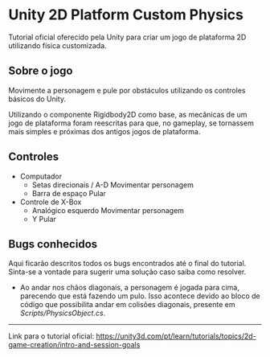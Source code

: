 # Unity 2D Platform Custom Physics

Tutorial oficial oferecido pela Unity para criar um jogo de plataforma 2D utilizando física customizada.

## Sobre o jogo
Movimente a personagem e pule por obstáculos utilizando os controles básicos do Unity.

Utilizando o componente Rigidbody2D como base, as mecânicas de um jogo de plataforma foram reescritas para que, no gameplay, se tornassem mais simples e próximas dos antigos jogos de plataforma.

## Controles
* Computador
  * Setas direcionais / A-D
    Movimentar personagem
  * Barra de espaço
    Pular
* Controle de X-Box
  * Analógico esquerdo
    Movimentar personagem
  * Y
    Pular

## Bugs conhecidos
Aqui ficarão descritos todos os bugs encontrados até o final do tutorial. Sinta-se a vontade para sugerir uma solução caso saiba como resolver.

* Ao andar nos chãos diagonais, a personagem é jogada para cima, parecendo que está fazendo um pulo. Isso acontece devido ao bloco de código que possibilita andar em colisões diagonais, presente em *Scripts/PhysicsObject.cs*.
---------
Link para o tutorial oficial: https://unity3d.com/pt/learn/tutorials/topics/2d-game-creation/intro-and-session-goals
